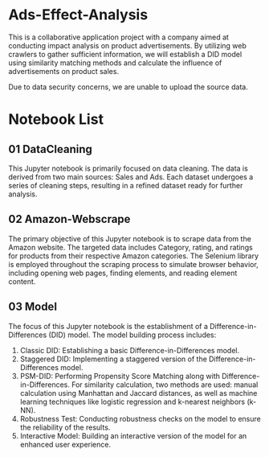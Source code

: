 # Ads-Effect-Analysis
This is a collaborative application project with a company aimed at conducting impact analysis on product advertisements. By utilizing web crawlers to gather sufficient information, we will establish a DID model using similarity matching methods and calculate the influence of advertisements on product sales. 

Due to data security concerns, we are unable to upload the source data.

# Notebook List
## 01 DataCleaning
This Jupyter notebook is primarily focused on data cleaning. The data is derived from two main sources: Sales and Ads. Each dataset undergoes a series of cleaning steps, resulting in a refined dataset ready for further analysis. 

## 02 Amazon-Webscrape
The primary objective of this Jupyter notebook is to scrape data from the Amazon website. The targeted data includes Category, rating, and ratings for products from their respective Amazon categories. The Selenium library is employed throughout the scraping process to simulate browser behavior, including opening web pages, finding elements, and reading element content.

## 03 Model
The focus of this Jupyter notebook is the establishment of a Difference-in-Differences (DID) model. The model building process includes:
1. Classic DID: Establishing a basic Difference-in-Differences model.
2. Staggered DID: Implementing a staggered version of the Difference-in-Differences model.
3. PSM-DID: Performing Propensity Score Matching along with Difference-in-Differences.
   For similarity calculation, two methods are used: manual calculation using Manhattan and Jaccard distances, as well as machine learning techniques like logistic regression and k-nearest neighbors (k-NN).
4. Robustness Test: Conducting robustness checks on the model to ensure the reliability of the results.
5. Interactive Model: Building an interactive version of the model for an enhanced user experience.
